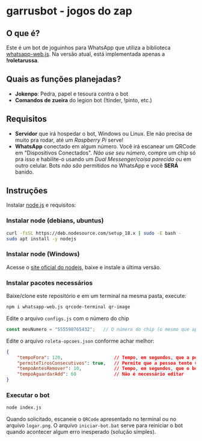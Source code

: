 # garrusbot - jogos do zap

## O que é?

Este é um bot de joguinhos para WhatsApp que utiliza a biblioteca [whatsapp-web.js](https://github.com/pedroslopez/whatsapp-web.js).
Na versão atual, está implementada apenas a **!roletarussa**.

## Quais as funções planejadas?

* **Jokenpo**: Pedra, papel e tesoura contra o bot
* **Comandos de zueira** do legion bot (!tinder, !pinto, etc.)

## Requisitos

* **Servidor** que irá hospedar o bot, Windows ou Linux. Ele não precisa de muito pra rodar, até um _Raspberry Pi_ serve!
* **WhatsApp** conectado em algum número. Você irá escanear um QRCode em "Dispositivos Conectados". _Não use seu número_, compre um chip só pra isso e habilite-o usando um _Dual Messenger/coisa parecida_ ou em outro celular. Bots _não são_ permitidos no WhatsApp e você **SERÁ** banido.

## Instruções

Instalar [node.js](https://nodejs.org/) e requisitos:

### Instalar node (debians, ubuntus)
```sh
curl -fsSL https://deb.nodesource.com/setup_18.x | sudo -E bash -
sudo apt install -y nodejs
```

### Instalar node (Windows)

Acesse o [site oficial do nodejs](https://nodejs.org/), baixe e instale a última versão.


### Instalar pacotes necessários

Baixe/clone este repositório e em um terminal na mesma pasta, execute:

```sh
npm i whatsapp-web.js qrcode-terminal qr-image
```

Edite o arquivo `configs.js` com o número do chip

```js
const meuNumero = "555598765432";	// O número do chip (o mesmo que aparece no contato do whatsapp)
```

Edite o arquivo `roleta-opcoes.json` conforme achar melhor:

```json
{
	"tempoFora": 120,					// Tempo, em segundos, que a pessoa irá ficar fora do grupo após perder
	"permiteTirosConsecutivos": true,	// Permite que a pessoa tente várias vezes em sequencia
	"tempoAntesRemover": 10,			// Tempo, em segundos, que o bot aguarda antes de remover a pessoa do grupo
	"tempoAguardarAdd": 60				// Não é necessário editar
}
```

### Executar o bot

```sh
node index.js
```

Quando solicitado, escaneie o `QRCode` apresentado no terminal ou no arquivo `logar.png`.
O arquivo `iniciar-bot.bat` serve para reiniciar o bot quando acontecer algum erro inesperado (solução simples).